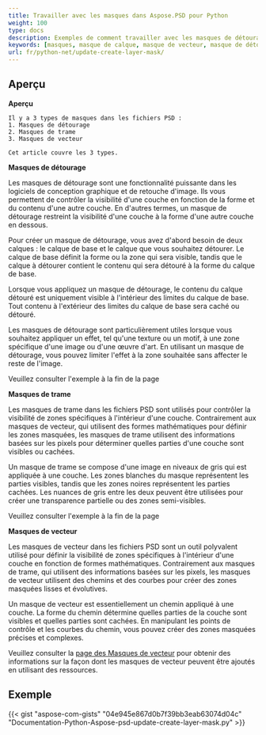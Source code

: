 ```yaml
---
title: Travailler avec les masques dans Aspose.PSD pour Python
weight: 100
type: docs
description: Exemples de comment travailler avec les masques de détourage, de trame et de vecteur dans un fichier PSD
keywords: [masques, masque de calque, masque de vecteur, masque de détourage, psd, api psd, python, exemple de code]
url: fr/python-net/update-create-layer-mask/
---
```


## **Aperçu**

**Aperçu**
	
	Il y a 3 types de masques dans les fichiers PSD :
	1. Masques de détourage
	2. Masques de trame
	3. Masques de vecteur
	
	Cet article couvre les 3 types.

**Masques de détourage**

Les masques de détourage sont une fonctionnalité puissante dans les logiciels de conception graphique et de retouche d'image. Ils vous permettent de contrôler la visibilité d'une couche en fonction de la forme et du contenu d'une autre couche. En d'autres termes, un masque de détourage restreint la visibilité d'une couche à la forme d'une autre couche en dessous.

Pour créer un masque de détourage, vous avez d'abord besoin de deux calques : le calque de base et le calque que vous souhaitez détourer. Le calque de base définit la forme ou la zone qui sera visible, tandis que le calque à détourer contient le contenu qui sera détouré à la forme du calque de base.

Lorsque vous appliquez un masque de détourage, le contenu du calque détouré est uniquement visible à l'intérieur des limites du calque de base. Tout contenu à l'extérieur des limites du calque de base sera caché ou détouré.

Les masques de détourage sont particulièrement utiles lorsque vous souhaitez appliquer un effet, tel qu'une texture ou un motif, à une zone spécifique d'une image ou d'une œuvre d'art. En utilisant un masque de détourage, vous pouvez limiter l'effet à la zone souhaitée sans affecter le reste de l'image.

Veuillez consulter l'exemple à la fin de la page

**Masques de trame**

Les masques de trame dans les fichiers PSD sont utilisés pour contrôler la visibilité de zones spécifiques à l'intérieur d'une couche. Contrairement aux masques de vecteur, qui utilisent des formes mathématiques pour définir les zones masquées, les masques de trame utilisent des informations basées sur les pixels pour déterminer quelles parties d'une couche sont visibles ou cachées.

Un masque de trame se compose d'une image en niveaux de gris qui est appliquée à une couche. Les zones blanches du masque représentent les parties visibles, tandis que les zones noires représentent les parties cachées. Les nuances de gris entre les deux peuvent être utilisées pour créer une transparence partielle ou des zones semi-visibles.

Veuillez consulter l'exemple à la fin de la page

**Masques de vecteur**

Les masques de vecteur dans les fichiers PSD sont un outil polyvalent utilisé pour définir la visibilité de zones spécifiques à l'intérieur d'une couche en fonction de formes mathématiques. Contrairement aux masques de trame, qui utilisent des informations basées sur les pixels, les masques de vecteur utilisent des chemins et des courbes pour créer des zones masquées lisses et évolutives.

Un masque de vecteur est essentiellement un chemin appliqué à une couche. La forme du chemin détermine quelles parties de la couche sont visibles et quelles parties sont cachées. En manipulant les points de contrôle et les courbes du chemin, vous pouvez créer des zones masquées précises et complexes.

Veuillez consulter la [page des Masques de vecteur](fr/psd/net/layer-vector-mask/) pour obtenir des informations sur la façon dont les masques de vecteur peuvent être ajoutés en utilisant des ressources.


## **Exemple**
{{< gist "aspose-com-gists" "04e945e867d0b7f39bb3eab63074d04c" "Documentation-Python-Aspose-psd-update-create-layer-mask.py" >}}
